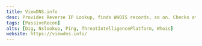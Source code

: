 ```yaml
---
title: ViewDNS.info
desc: Provides Reverse IP Lookup, finds WHOIS records, so on. Checks other domains on the same IP.
tags: [PassiveRecon]
alts: [Dig, Nslookup, Ping, ThreatIntelligencePlatform, Whois]
website: https://viewdns.info/
---
```

